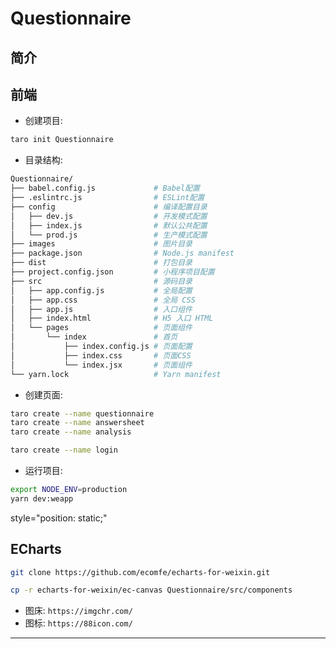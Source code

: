 # Questionnaire

## 简介

## 前端

+ 创建项目:

```bash
taro init Questionnaire
```

+ 目录结构:

```bash
Questionnaire/
├── babel.config.js             # Babel配置
├── .eslintrc.js                # ESLint配置
├── config                      # 编译配置目录
│   ├── dev.js                  # 开发模式配置
│   ├── index.js                # 默认公共配置
│   └── prod.js                 # 生产模式配置
├── images                      # 图片目录
├── package.json                # Node.js manifest
├── dist                        # 打包目录
├── project.config.json         # 小程序项目配置
├── src                         # 源码目录
│   ├── app.config.js           # 全局配置
│   ├── app.css                 # 全局 CSS
│   ├── app.js                  # 入口组件
│   ├── index.html              # H5 入口 HTML
│   └── pages                   # 页面组件
│       └── index               # 首页
│           ├── index.config.js # 页面配置
│           ├── index.css       # 页面CSS
│           └── index.jsx       # 页面组件
└── yarn.lock                   # Yarn manifest
```

+ 创建页面:

```bash
taro create --name questionnaire
taro create --name answersheet
taro create --name analysis

taro create --name login
```

+ 运行项目:

```bash
export NODE_ENV=production
yarn dev:weapp
```

style="position: static;"

## ECharts

```bash
git clone https://github.com/ecomfe/echarts-for-weixin.git
```

```bash
cp -r echarts-for-weixin/ec-canvas Questionnaire/src/components
```

+ 图床: `https://imgchr.com/`
+ 图标: `https://88icon.com/`

***
